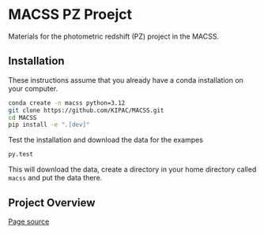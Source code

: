 # MACSS PZ Proejct

Materials for the photometric redshift (PZ) project in the MACSS.


## Installation

These instructions assume that you already have a conda installation on your computer.

```bash
conda create -n macss python=3.12
git clone https://github.com/KIPAC/MACSS.git
cd MACSS
pip install -e ".[dev]"
```


Test the installation and download the data for the exampes

```bash
py.test
```

This will download the data, create a directory in your home directory called `macss` and put the data there.


## Project Overview







[Page source](https://github.com/kipac/macss)
